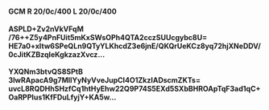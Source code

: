 #### GCM R 20/0c/400 L 20/0c/400
**ASPLD+Zv2nVkVFqM**<br/>**/76++Z5y4PnFUit5mKxSWsOPh4QTA2cczSUUcgybc8U=**<br/>**HE7a0+xItw6SPeQLn9QTyYLKhcdZ3e6jnE/QKQrUeKCz8yq72hjXNeDDV/0cJitKZBzqIeKgkzazXvcz...**<br/><br/>
**YXQNm3btvQS8SPtB**<br/>**3lwRApacA9g7MllYyNyVveJupCI4O1ZkzIADscmZKTs=**<br/>**uvcL8RQDHhSHzfCq1htHyEhw22Q9P74S5EXd5SXbBHROApTqF3ad1qC+OaRPPIus1KfFDuLfyjY+KA5w...**